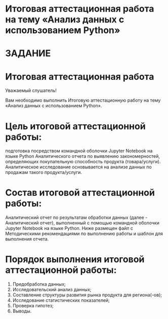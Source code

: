 # Итоговая аттестационная работа на тему «Анализ данных с использованием Python»

# ЗАДАНИЕ
# Итоговая аттестационная работа

Уважаемый слушатель!

Вам необходимо выполнить Итоговую аттестационную работу на тему «Анализ данных с использованием Python».

# Цель итоговой аттестационной работы: 
подготовка посредством командной оболочки Jupyter Notebook на языке Python Аналитического отчета по выявлению закономерностей, определяющих покупательную способность продукта (товара/услуги). Аналитическое исследование основывается на анализе данных по продажам такого продукта/услуги.

# Состав итоговой аттестационной работы: 
Аналитический отчет по результатам обработки данных (далее - Аналитический отчет), выполненный с помощью командной оболочки Jupyter Notebook на языке Python.
Ниже размещен файл с Методическими рекомендациями по выполнению работы и шаблон для выполнения отчета.

# Порядок выполнения итоговой аттестационной работы:
1.	Предобработка данных;
2.	Исследовательский анализ данных;
3.	Составление структуры развития рынка продукта для региона(-ов);
4.	Исследование статистических показателей;
5.	Проверка гипотез;
6.	Выводы.
